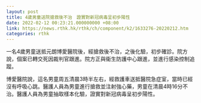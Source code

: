 ```yaml
---
layout: post
title: 4歲男童送院搶救後不治　證實對新冠病毒呈初歩陽性
date: 2022-02-12 00:23:21.000000000 +08:00
link: https://news.rthk.hk/rthk/ch/component/k2/1633276-20220212.htm
categories: rthk
---
```


一名4歲男童送抵元朗博愛醫院後，經搶救後不治，之後化驗，初步確診。院方說，個案已轉交死因裁判官跟進。院方正與衞生防護中心跟進，並進行感染控制追蹤。

博愛醫院說，這名男童周五清晨3時半左右，經救護車送抵醫院急症室，當時已經沒有呼吸心跳。醫護人員為男童進行搶救並注射強心藥，男童在清晨4時16分不治。醫護人員為男童抽取樣本化驗，證實對新冠病毒呈初步陽性。
